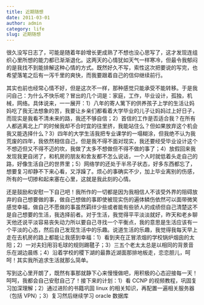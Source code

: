 ```yaml
---
title: 近期随想
date: 2011-03-01
author: admin
category: life
slug: 近期随想
---
```


很久没写日志了，可能是随着年龄增长更成熟了不想也没心思写了，这才发现连组织心里所想的能力都已渐渐退化。这两天的心情犹如天气一样寒冷，但最令我郁闷的是我找不到能排解这种心情的方式。既然好久不写，索性这次把要说的写完，也希望落笔之后有一泻千里的爽快，而我要跟着自己的信仰继续前行。

其实也前也经常心情不好，但是这次不一样，那种感觉只能承受不能转移。于是我问自己：为什么不快乐呢？冒出的几个词是：家庭，工作，毕业设计，孤独，机械，网络。具体说来，一一展开：1）八年的寄人篱下的供养孩子上学的生活让妈妈吃了我无法想象的苦，我要让乡亲们都看着大学毕业的儿子让妈妈过上好日子，而现实是我看不清未来的路，我还不够自信；2）首信的工作是否适合我？在所有人都逃离北上广的时候我却不合时宜的往里挤，我能站住么？但如果放弃这个机会我又能选择什么？3）四年的大学生活我把专业课学的一塌糊涂，但我绝不认为我荒废的四年，我依然相信自己，但是我不得不面对现实，我还要经受毕业设计这个不想迈但又不得不迈的坎，我做了太多不想做但不得不做的事了；4）放假回来我发现我更自闭了，和机房的朋友和舍友都不怎么说话，一个人时就低着头走自己的路，好像生活自己的世界里；5）网络学的还处于半吊子状态，好多东西都忘了，想要复习却静不下来心看，又浮躁了。烦心的事确实不少，加上毕业离别的伤感，所有的一切掺和起来塞在心里，这就是我此刻的心情。

还是鼓励和安慰一下自己吧！我所作的一切都是因为我相信人不该受外界的阻碍放弃的自己想要做的事，做自己想做的事即使被现实伤的遍体鳞伤依然可以面带微笑感觉幸福，做自己不愿做的事虽然羁绊少些或者能有些骄人的成绩但自己清楚这不是自己想要的生活，我选择前者。对于生活，我觉得平平淡淡就好，昨天和老乡聊天他还说平淡容易丧失动力所以要自己寻找一个平衡点，我的意思是生活应该有一个平淡的心态，然后自己发现生活中的乐趣。说道生活的乐趣，我觉得我每天早上走在去机房的路上都能让我感到幸福：1）看到夹在正冒浓烟的学校锅炉烟囱的太阳；2）一对夫妇用羽毛球的规则踢毽子；3）三五个老太太总是以相同的背景音乐在湖边晨练；4）沿着学校的稷下湖的最靠近湖面那排地板走，恋恋胆儿，呵呵！其实我所追求生活就那么简单。

写到这心里开朗了，既然有事那就静下心来慢慢做吧，用积极的心态迎接每一天！呵呵，我都会自己安慰自己了！接下来的计划：1）看 CCNP 的视频教程，巩固复习加深理解；2）通过进阶的书籍巩固 linux 的相关知识，再配置一遍相关服务器（包括 VPN）；3）复习然后继续学习 oracle 数据库
